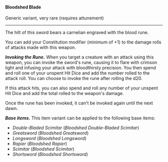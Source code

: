 #### Bloodshed Blade

Generic variant, very rare (requires attunement)

---

The hilt of this sword bears a carnelian engraved with the blood rune.

You can add your Constitution modifier (minimum of +1) to the damage rolls of attacks made with this weapon.

***Invoking the Rune.*** When you target a creature with an attack using this weapon, you can invoke the sword's rune, causing it to flare with crimson light and infusing your attack with bloodthirsty precision. You then spend and roll one of your unspent Hit Dice and add the number rolled to the attack roll. You can choose to invoke the rune after rolling the d20.

If this attack hits, you can also spend and roll any number of your unspent Hit Dice and add the total rolled to the weapon's damage.

Once the rune has been invoked, it can't be invoked again until the next dawn.

***Base items.*** This item variant can be applied to the following base items:

- *Double-Bladed Scimitar* (*Bloodshed Double-Bladed Scimitar*)
- *Greatsword* (*Bloodshed Greatsword*)
- *Longsword* (*Bloodshed Longsword*)
- *Rapier* (*Bloodshed Rapier*)
- *Scimitar* (*Bloodshed Scimitar*)
- *Shortsword* (*Bloodshed Shortsword*)